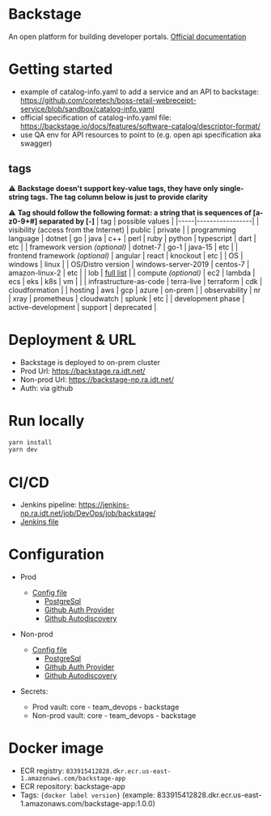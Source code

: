 # Backstage
An open platform for building developer portals. [Official documentation](https://backstage.io/docs/overview/what-is-backstage)

# Getting started
* example of catalog-info.yaml to add a service and an API to backstage: https://github.com/coretech/boss-retail-webreceipt-service/blob/sandbox/catalog-info.yaml
* official specification of catalog-info.yaml file: https://backstage.io/docs/features/software-catalog/descriptor-format/
* use QA env for API resources to point to (e.g. open api specification aka swagger)

## tags
:warning: **Backstage doesn't support key-value tags, they have only single-string tags. The tag column below is just to provide clarity**

:warning: **Tag should follow the following format: a string that is sequences of [a-z0-9+#] separated by [-]**
| tag | possible values |
|-----|-----------------|
| visibility (access from the Internet) | public \| private |
| programming language | dotnet \| go \| java \| c++ \| perl \| ruby \| python \| typescript \| dart \| etc |
| framework version *(optional)* | dotnet-7 \| go-1 \| java-15 \| etc |
| frontend framework *(optional)* | angular \| react \| knockout \| etc |
| OS | windows \| linux |
| OS/Distro version | windows-server-2019 \| centos-7 \| amazon-linux-2 \| etc | 
| lob | [full list](https://docs.google.com/spreadsheets/d/1o7Oy9Wv5ATXiwpkx5BZbxyXDRXEKQn9zNaNPc6iDI2M/edit#gid=0) |
| compute *(optional)* | ec2 \| lambda \| ecs \| eks \| k8s \| vm \| |
| infrastructure-as-code | terra-live \| terraform \| cdk \| cloudformation |
| hosting | aws \| gcp \| azure \| on-prem |
| observability | nr \| xray \| prometheus \| cloudwatch \| splunk \| etc |
| development phase | active-development \| support \| deprecated |

# Deployment & URL
* Backstage is deployed to on-prem cluster 
* Prod Url: https://backstage.ra.idt.net/
* Non-prod Url: https://backstage-np.ra.idt.net/
* Auth: via github

# Run locally
```sh
yarn install
yarn dev
```

# CI/CD
* Jenkins pipeline: https://jenkins-np.ra.idt.net/job/DevOps/job/backstage/
* [Jenkins file](Jenkinsfile)

# Configuration
* Prod
    * [Config file](app-config.yaml)
        * [PostgreSql](app-config.yaml#L30)
        * [Github Auth Provider](app-config.yaml#L63)
        * [Github Autodiscovery](app-config.yaml#L69)

* Non-prod
    * [Config file](app-config.np.yaml)
        * [PostgreSql](app-config.np.yaml#L30)
        * [Github Auth Provider](app-config.np.yaml#L63)
        * [Github Autodiscovery](app-config.np.yaml#L69)
* Secrets: 
  * Prod vault: core - team_devops - backstage
  * Non-prod vault: core - team_devops - backstage
    

# Docker image
* ECR registry: `833915412828.dkr.ecr.us-east-1.amazonaws.com/backstage-app`
* ECR repository: backstage-app
* Tags: `{docker label version}` (example: 833915412828.dkr.ecr.us-east-1.amazonaws.com/backstage-app:1.0.0)


